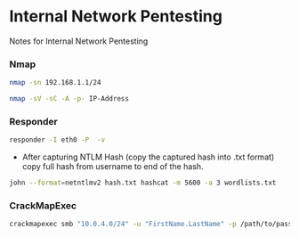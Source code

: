 # Internal Network Pentesting
Notes for Internal Network Pentesting 


###  Nmap

```bash
nmap -sn 192.168.1.1/24
```
```bash
nmap -sV -sC -A -p- IP-Address
```

###  Responder

```bash
responder -I eth0 -P  -v
```
- After capturing NTLM Hash (copy the captured hash into .txt format) copy full hash from username to end of the hash.

```bash
john --format=netntlmv2 hash.txt hashcat -m 5600 -a 3 wordlists.txt
```

### CrackMapExec 

```bash
crackmapexec smb "10.0.4.0/24" -u "FirstName.LastName" -p /path/to/password.txt
```

